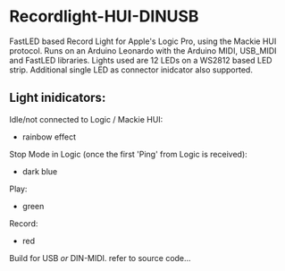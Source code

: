 # Recordlight-HUI-DINUSB
FastLED based Record Light for Apple's Logic Pro, using the Mackie HUI protocol. Runs on an Arduino Leonardo with the Arduino MIDI, USB_MIDI and FastLED libraries. 
Lights used are 12 LEDs on a WS2812 based LED strip. Additional single LED as connector inidcator also supported.

## Light inidicators:

Idle/not connected to Logic / Mackie HUI:
- rainbow effect 

Stop Mode in Logic (once the first 'Ping' from Logic is received):
- dark blue

Play:
- green

Record:
- red

Build for USB _or_ DIN-MIDI. refer to source code...
